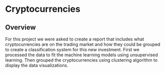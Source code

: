 # Cryptocurrencies

## Overview
For this project we were asked to create a report that includes what cryptocurrencies 
are on the trading market and how they could be grouped to create a classification system for this new investment.
First we processed the data to fit the machine learning models using unsupervised learning. 
Then grouped the cryptocurrencies using clustering algorithm to display the data visualizations.